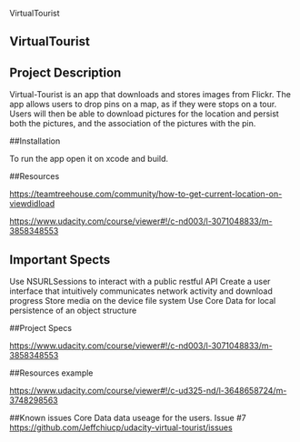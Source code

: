 VirtualTourist

## VirtualTourist

## Project Description

Virtual-Tourist is an app that downloads and stores images from Flickr. The app allows users to drop pins on a map, as if they were stops on a tour. Users will then be able to download pictures for the location and persist both the pictures, and the association of the pictures with the pin.


##Installation

To run the app open it on xcode and build.

##Resources

https://teamtreehouse.com/community/how-to-get-current-location-on-viewdidload

https://www.udacity.com/course/viewer#!/c-nd003/l-3071048833/m-3858348553


## Important Spects 

Use NSURLSessions to interact with a public restful API
Create a user interface that intuitively communicates network activity and download progress
Store media on the device file system Use Core Data for local persistence of an object structure

##Project Specs

https://www.udacity.com/course/viewer#!/c-nd003/l-3071048833/m-3858348553

##Resources example

https://www.udacity.com/course/viewer#!/c-ud325-nd/l-3648658724/m-3748298563

##Known issues
Core Data data useage for the users.
Issue #7
https://github.com/Jeffchiucp/udacity-virtual-tourist/issues
